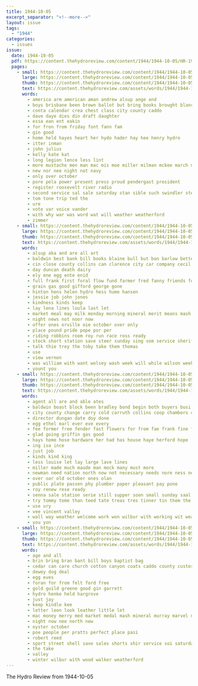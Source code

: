 ```yaml
---
title: 1944-10-05
excerpt_separator: "<!--more-->"
layout: issue
tags:
  - "1944"
categories:
  - issues
issue:
  date: 1944-10-05
  pdf: https://content.thehydroreview.com/content/1944/1944-10-05/HR-1944-10-05.pdf
  pages:
    - small: https://content.thehydroreview.com/content/1944/1944-10-05/small/HR-1944-10-05-01.jpg
      large: https://content.thehydroreview.com/content/1944/1944-10-05/large/HR-1944-10-05-01.jpg
      thumb: https://content.thehydroreview.com/content/1944/1944-10-05/thumbnails/HR-1944-10-05-01.jpg
      text: https://content.thehydroreview.com/assets/words/1944/1944-10-05/HR-1944-10-05-01.txt
      words:
        - america arm american aman andrew alsup ange and
        - boys brisbane been brown ballot but bring books brought blanchard
        - conta calendar crea chest class city county caddo
        - dave daye dies din draft daughter
        - essa ean ent eakin
        - for fron from friday font fann fam
        - gin good
        - home held hayes heart her hydo hader hay hee henry hydro
        - itter inman
        - john julius
        - kelly kate kat
        - long legion lence less lint
        - more mustache men man mac mis moe miller milman mckee march mary metter murray may mee
        - new nor nee night not navy
        - only over october
        - pore pela power present press proud pendergast president
        - register roosevelt river radio
        - second service sal sale saturday stan sible such swindler ster sun store sidney set
        - tom tone trip ted the
        - ure
        - vote var voice vander
        - with why war was word wat will weather weatherford
        - zimmer
    - small: https://content.thehydroreview.com/content/1944/1944-10-05/small/HR-1944-10-05-02.jpg
      large: https://content.thehydroreview.com/content/1944/1944-10-05/large/HR-1944-10-05-02.jpg
      thumb: https://content.thehydroreview.com/content/1944/1944-10-05/thumbnails/HR-1944-10-05-02.jpg
      text: https://content.thehydroreview.com/assets/words/1944/1944-10-05/HR-1944-10-05-02.txt
      words:
        - alsup aka and are all art
        - baldwin best bank bill books blaine bull but bon barlow better baker bethel brone brother byrd bryant
        - cin close county collins can clarence city car company cecil caddo clown crease cost
        - day duncan death dairy
        - ely ene egg ente enid
        - full frank first foral flow fund farmer fred fanny friends for
        - grain gas good gifford george gone
        - hinton hens helen hydro hess hume hansen
        - jessie job john jones
        - kindness kinds keep
        - lay lena lines loula last let
        - market meal may milk monday morning mineral merit means mash money mills
        - night news not noor now
        - offer ones orville oie october over only
        - place pound pride pope por per
        - riding robbins room roy run race ross ready
        - stock short station save steer sunday sing som service sheriff shape sweet son seed south stove size stricker sell see
        - talk thie trey the toby take them thomas
        - use
        - view vernon
        - was william with want wolsey wash week will while wilson weeks well wait
        - yount you
    - small: https://content.thehydroreview.com/content/1944/1944-10-05/small/HR-1944-10-05-03.jpg
      large: https://content.thehydroreview.com/content/1944/1944-10-05/large/HR-1944-10-05-03.jpg
      thumb: https://content.thehydroreview.com/content/1944/1944-10-05/thumbnails/HR-1944-10-05-03.jpg
      text: https://content.thehydroreview.com/assets/words/1944/1944-10-05/HR-1944-10-05-03.txt
      words:
        - agent all are and able ates
        - baldwin boast block been bradley bond begin both buyers busi business bank bring buy bea bill best better
        - city county change carry cold carruth collins coop chambers crossley can court cloudy car corner cheap carver
        - director dungan date doy done
        - egg ethel earl ever eve every
        - fee former free fender fast flowers for from fae frank fine favor
        - glad going griffin gas good
        - hays home hose hardware her had has house haye herford hope
        - ing isa ince
        - just job
        - kinds kind king
        - less louise let lay large lave lines
        - miller made much maude man mock many must more
        - newman need nation north now not necessary needs nore ness news new nor niles
        - over oar old october ones olan
        - public plate passen phy plumber paper pleasant pay pone
        - roy renew rese ready
        - senna sale station serie still supper soon small sunday saal soe shon stan shirley stock sen see subject saltsman such store surgeon ser states sea service shall stoves sesso
        - try tommy tome than teed tate treas tres tinner tin them the take trucks too ton tee
        - use ury
        - vee vincent valley
        - wall way weather welcome work won wilbur with working wit weathers worn war welding want worley wide wile weatherford will williams waller west walters well
        - you yon
    - small: https://content.thehydroreview.com/content/1944/1944-10-05/small/HR-1944-10-05-04.jpg
      large: https://content.thehydroreview.com/content/1944/1944-10-05/large/HR-1944-10-05-04.jpg
      thumb: https://content.thehydroreview.com/content/1944/1944-10-05/thumbnails/HR-1944-10-05-04.jpg
      text: https://content.thehydroreview.com/assets/words/1944/1944-10-05/HR-1944-10-05-04.txt
      words:
        - age and all
        - brin bring bran bant bill boys baptist bag
        - cedar can care church cotton canyon coats caddo county custer car cale chow
        - dewey dog deal
        - egg eves
        - foran for from felt ford free
        - gold guild greene good gin garrett
        - hydro henke held hargrove
        - just jay
        - keep kindle kee
        - letter leon look leather little let
        - mac money merry med market medal mash mineral murray marvel men mens many
        - night now nee north new
        - oyster october
        - poe people per pratts perfect place pasi
        - robert reed
        - sport street shell save sales shorts shir service soi saturday
        - the take
        - valley
        - winter wilbur with wood walker weatherford
---
```


The Hydro Review from 1944-10-05

<!--more-->

